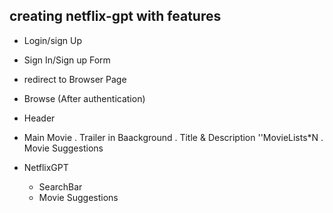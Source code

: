 ## creating netflix-gpt with features

- Login/sign Up
- Sign In/Sign up Form
- redirect to Browser Page

- Browse (After authentication)
- Header
- Main Movie
  . Trailer in Baackground
  . Title & Description
  ''MovieLists\*N
  . Movie Suggestions

- NetflixGPT
  - SearchBar
  - Movie Suggestions
